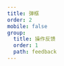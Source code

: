 ```yaml
---
title: 弹框
order: 2
mobile: false
group:
  title: 操作反馈
  order: 1
  path: feedback
---
```


<code src="../demo/Modal.jsx"></code>
<API src="../src/Modal.tsx"></API>

